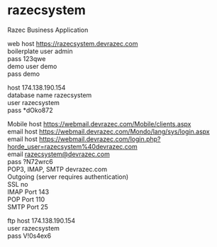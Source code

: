 # razecsystem
Razec Business Application

web host			https://razecsystem.devrazec.com						
boilerplate user	admin						
pass				123qwe						
demo user			demo						
pass				demo						
							
host				174.138.190.154						
database name		razecsystem						
user				razecsystem						
pass				*dOko872						
							
Mobile host			https://webmail.devrazec.com/Mobile/clients.aspx						
email host			https://webmail.devrazec.com/Mondo/lang/sys/login.aspx						
email host			https://webmail.devrazec.com/login.php?horde_user=razecsystem%40devrazec.com						
email				razecsystem@devrazec.com						
pass				?N72wrc6						
POP3, IMAP, SMTP	devrazec.com						
Outgoing			(server requires authentication)							
SSL					no						
IMAP Port			143						
POP Port			110						
SMTP Port			25						
							
ftp host			174.138.190.154						
user				razecsystem						
pass				V!0s4ex6						
